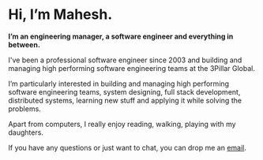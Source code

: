 # Hi, I’m Mahesh.

**I’m an engineering manager, a software engineer and everything in between.**

I've been a professional software engineer since 2003 and building and managing high performing software engineering teams at the 3Pillar Global.

I’m particularly interested in building and managing high performing software engineering teams, system designing, full stack development, distributed systems, learning new stuff and applying it while solving the problems.

Apart from computers, I really enjoy reading, walking, playing with my daughters.

If you have any questions or just want to chat, you can drop me an [email](mailto:singh.mahesh@gmail.com).